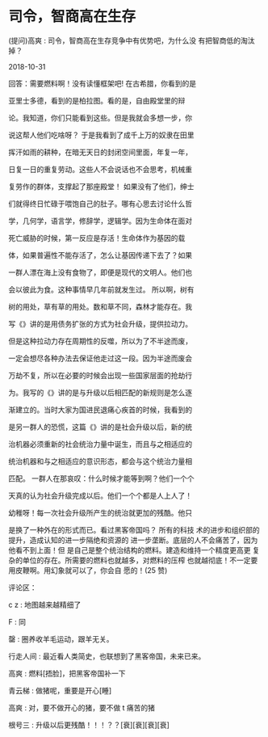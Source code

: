 # 司令，智商高在生存

(提问)高爽 : 司令，智商高在生存竞争中有优势吧，为什么没 有把智商低的淘汰掉？

2018-10-31

回答：需要燃料啊！没有读懂框架吧! 在古希腊，你看到的是

亚里士多德，看到的是柏拉图。看的是，自由殿堂里的辩

论。我知道，你们只能看到这些。但是我就会多想一步，你

说这帮人他们吃啥呀？ 于是我看到了成千上万的奴隶在田里

挥汗如雨的耕种，在暗无天日的封闭空间里面，年复一年，

日复一日的重复劳动。这些人不会说话也不会思考，机械重

复劳作的群体，支撑起了那座殿堂！ 如果没有了他们，绅士

们就得终日忙碌于喂饱自己的肚子。哪有心思去讨论什么哲

学，几何学，语言学，修辞学，逻辑学。因为生命体在面对

死亡威胁的时候，第一反应是存活！生命体作为基因的载

体，如果普遍性不能存活了，怎么让基因传递下去了？如果

一群人漂在海上没有食物了，即便是现代的文明人。他们也

会以彼此为食。这种事情早几年前就发生过。 所以啊，树有

树的用处，草有草的用处。数和草不同，森林才能存在。我

写《》讲的是用债务扩张的方式为社会升级，提供拉动力。

但是这种拉动力存在周期性的反噬，所以为了不半途而废，

一定会想尽各种办法去保证他走过这一段。因为半途而废会

万劫不复，所以在必要的时候会出现一些国家层面的抢劫行

为。我写的《》讲的是与升级以后相匹配的新规则是怎么逐

渐建立的。当时大家为国进民退痛心疾首的时候，我看到的

是另一群人的恐慌，这篇《》讲的是社会升级以后，新的统

治机器必须重新的社会统治力量中诞生，而且与之相适应的

统治机器和与之相适应的意识形态，都会与这个统治力量相

匹配。 一群人在那哀叹：什么时候才能等到啊？他们一个个

天真的认为社会升级完成以后。他们一个个都是人上人了！

幼稚呀！每一次社会升级所产生的统治就更加的残酷。他只

是换了一种外在的形式而已。看过黑客帝国吗？ 所有的科技 术的进步和组织部的提升，造成认知的进一步隔绝和资源的 进一步垄断。底层的人不会痛苦了，因为他看不到上面！但 是自己是整个统治结构的燃料。建造和维持一个精度更高更 复杂的单位的存在。所需要的燃料也就越多，对燃料的压榨 也就越彻底！不一定要用皮鞭啊。用幻象就可以了，你会自 愿的！(25 赞)

评论区：

c z : 地图越来越精细了

F : 同

罄 : 圈养收羊毛运动，跟羊无关。

行走人间 : 最近看人类简史，也联想到了黑客帝国，未来已来。

高爽 : 燃料[捂脸]，把黑客帝国补一下

青云梯 : 做猪呢，重要是开心[睡]

高爽 : 对，要不做开心的猪，要不做 t 痛苦的猪

根号三 : 升级以后更残酷！！！？？[衰][衰][衰][衰]